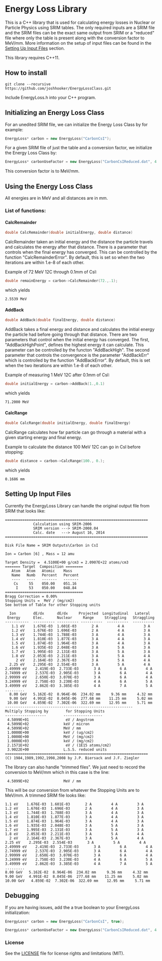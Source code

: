 # Energy Loss Library

This is a C++ library that is used for calculating energy losses in Nuclear or Particle Physics using SRIM tables. The only required inputs are a SRIM file and the SRIM files can be the exact same output from SRIM or a "reduced" file where only the table is present along with the conversion factor to MeV/mm. More information on the setup of input files can be found in the [Setting Up Input Files](#inputFiles) section.

This library requires C++11.

## How to install

```
git clone --recursive https://github.com/joshhooker/EnergyLossClass.git
```

Include EnergyLoss.h into your C++ program.

## Initializing an Energy Loss Class

For an unedited SRIM file, we can initialize the Energy Loss Class by for example:
```c++
EnergyLoss* carbon = new EnergyLoss("CarbonCsI");
```

For a given SRIM file of just the table and a conversion factor, we initialize the Energy Loss Class by:
```c++
EnergyLoss* carbonUseFactor = new EnergyLoss("CarbonCsIReduced.dat", 4.5099e+02);
```
This conversion factor is to MeV/mm.

## Using the Energy Loss Class
All energies are in MeV and all distances are in mm.

### List of functions:

#### CalcRemainder
```c++
double CalcRemainder(double initialEnergy, double distance)
```
CalcRemainder taken an initial energy and the distance the particle travels and calculates the energy after that distance. There is a parameter that controls when the final energy has converged. This can be controlled by the function "CalcRemainderError". By default, this is set so when the two iterations are within 1.e-8 of each other.

Example of 72 MeV 12C through 0.1mm of CsI:
```c++
double remainEnergy = carbon->CalcRemainder(72.,.1);
```
which yields
```
2.5539 MeV
```

#### AddBack
```c++
double AddBack(double finalEnergy, double distance)
```
AddBack takes a final energy and distance and calculates the initial energy the particle had before going through that distance. There are two parameters that control when the initial energy has converged. The first, "AddBackHighPoint", defines the highest energy it can calculate. This parameter can be controlled by the functon "AddBackHigh". The second parameter that controls the convergence is the parameter "AddBackErr" which is controlled by the function "AddBackError". By default, this is set when the two iterations are within 1.e-8 of each other.

Example of measuring 1 MeV 12C after 0.1mm of CsI:
```c++
double initialEnergy = carbon->AddBack(1.,0.1)
```
which yields
```
71.2000 MeV
```

#### CalcRange
```c++
double CalcRange(double initialEnergy, double finalEnergy)
```
CalcRange calculates how far particle can go through a material with a given starting energy and final energy.

Example to calculate the distance 100 MeV 12C can go in CsI before stopping:
```c++
double distance = carbon->CalcRange(100., 0.);
```
which yields
```
0.1686 mm
```

## Setting Up Input Files<a name="inputFiles"></a>

Currently the EnergyLoss Library can handle the original output file from SRIM that looks like:
```
==================================================================
             Calculation using SRIM-2006
             SRIM version ---> SRIM-2008.04
             Calc. date   ---> August 16, 2014
==================================================================

Disk File Name = SRIM Outputs\Carbon in CsI

Ion = Carbon [6] , Mass = 12 amu

Target Density =  4.5100E+00 g/cm3 = 2.0907E+22 atoms/cm3
======= Target  Composition ========
   Atom   Atom   Atomic    Mass
   Name   Numb   Percent   Percent
   ----   ----   -------   -------
    Cs     55    050.00    051.16
     I     53    050.00    048.84
====================================
Bragg Correction = 0.00%
Stopping Units =  MeV / (mg/cm2)
See bottom of Table for other Stopping units

  Ion        dE/dx      dE/dx     Projected  Longitudinal   Lateral
 Energy      Elec.      Nuclear     Range     Straggling   Straggling
-----------  ---------- ---------- ----------  ----------  ----------
   1.1 eV    1.676E-03  1.601E-03       2 A         4 A         3 A
   1.2 eV    1.676E-03  1.696E-03       2 A         4 A         3 A
   1.3 eV    1.744E-03  1.788E-03       3 A         4 A         3 A
   1.4 eV    1.810E-03  1.877E-03       3 A         4 A         3 A
   1.5 eV    1.874E-03  1.964E-03       3 A         4 A         3 A
   1.6 eV    1.935E-03  2.048E-03       3 A         5 A         3 A
   1.7 eV    1.995E-03  2.131E-03       3 A         5 A         3 A
   1.8 eV    2.053E-03  2.211E-03       3 A         5 A         4 A
     2 eV    2.164E-03  2.367E-03       3 A         5 A         4 A
  2.25 eV    2.295E-03  2.554E-03       3 A         5 A         4 A
2.49999 eV    2.419E-03  2.733E-03       3 A         6 A         4 A
2.74999 eV    2.537E-03  2.905E-03       3 A         6 A         4 A
2.99999 eV    2.650E-03  3.070E-03       3 A         6 A         4 A
3.24999 eV    2.758E-03  3.230E-03       4 A         6 A         5 A
3.49999 eV    2.862E-03  3.385E-03       4 A         7 A         5 A
.........
  8.00 GeV   5.162E-02  8.964E-06  234.02 mm     9.36 mm     4.32 mm
  9.00 GeV   4.991E-02  8.045E-06  277.68 mm    11.25 mm     5.02 mm
 10.00 GeV   4.859E-02  7.302E-06  322.69 mm    12.95 mm     5.71 mm
-----------------------------------------------------------
Multiply Stopping by        for Stopping Units
-------------------        ------------------
 4.5099E+01                 eV / Angstrom
 4.5099E+02                keV / micron
 4.5099E+02                MeV / mm
 1.0000E+00                keV / (ug/cm2)
 1.0000E+00                MeV / (mg/cm2)
 1.0000E+03                keV / (mg/cm2)
 2.1571E+02                 eV / (1E15 atoms/cm2)
 3.9022E+00                L.S.S. reduced units
==================================================================
(C) 1984,1989,1992,1998,2008 by J.P. Biersack and J.F. Ziegler

```

The library can also handle "trimmed files". We just need to record the conversion to MeV/mm which in this case is the line:
```
 4.5099E+02                MeV / mm
```

This will be our conversion from whatever the Stopping Units are to MeV/mm. A trimmed SRIM file looks like:
```
1.1 eV    1.676E-03  1.601E-03       2 A         4 A         3 A
1.2 eV    1.676E-03  1.696E-03       2 A         4 A         3 A
1.3 eV    1.744E-03  1.788E-03       3 A         4 A         3 A
1.4 eV    1.810E-03  1.877E-03       3 A         4 A         3 A
1.5 eV    1.874E-03  1.964E-03       3 A         4 A         3 A
1.6 eV    1.935E-03  2.048E-03       3 A         5 A         3 A
1.7 eV    1.995E-03  2.131E-03       3 A         5 A         3 A
1.8 eV    2.053E-03  2.211E-03       3 A         5 A         4 A
  2 eV    2.164E-03  2.367E-03       3 A         5 A         4 A
2.25 eV    2.295E-03  2.554E-03       3 A         5 A         4 A
2.49999 eV    2.419E-03  2.733E-03       3 A         6 A         4 A
2.74999 eV    2.537E-03  2.905E-03       3 A         6 A         4 A
2.99999 eV    2.650E-03  3.070E-03       3 A         6 A         4 A
3.24999 eV    2.758E-03  3.230E-03       4 A         6 A         5 A
3.49999 eV    2.862E-03  3.385E-03       4 A         7 A         5 A
.........
8.00 GeV   5.162E-02  8.964E-06  234.02 mm     9.36 mm     4.32 mm
9.00 GeV   4.991E-02  8.045E-06  277.68 mm    11.25 mm     5.02 mm
10.00 GeV   4.859E-02  7.302E-06  322.69 mm    12.95 mm     5.71 mm
```

## Debugging

If you are having issues, add the a true boolean to your EnergyLoss initialization:
```c++
EnergyLoss* carbon = new EnergyLoss("CarbonCsI", true);
```
```c++
EnergyLoss* carbonUseFactor = new EnergyLoss("CarbonCsIReduced.dat", 4.5099e+02, true);
```

### License
See the [LICENSE](https://github.com/joshhooker/EnergyLossClass/blob/master/LICENSE.md) file for license rights and limitations (MIT).